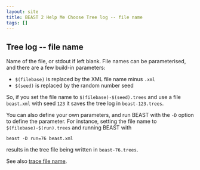 ```yaml
---
layout: site
title: BEAST 2 Help Me Choose Tree log -- file name
tags: []
---
```


## Tree log -- file name

Name of the file, or stdout if left blank.
File names can be parameterised, and there are a few build-in parameters: 

* `$(filebase)` is replaced by the XML file name minus `.xml`
* `$(seed)` is replaced by the random number seed

So, if you set the file name to `$(filebase)-$(seed).trees` and use a file `beast.xml` with seed `123` it saves the tree log in `beast-123.trees`.

You can also define your own parameters, and run BEAST with the `-D` option to define the parameter.
For instance, setting the file name to `$(filebase)-$(run).trees` and running BEAST with 

```
beast -D run=76 beast.xml
```

results in the tree file being written in `beast-76.trees`.

See also [trace file name](../../tracelog/fileName/).